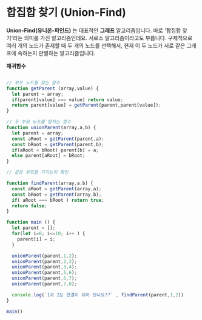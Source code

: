 # 합집합 찾기 (Union-Find)

**Union-Find(유니온-파인드)** 는 대표적인 **그래프** 알고리즘입니다. 바로 '합집합 찾기'라는 의미를 가진 알고리즘인데요. 서로소 알고리즘이라고도 부릅니다. 구제척으로 여러 개의 노드가 존재할 때 두 개의 노드를 선택해서, 현재 이 두 노드가 서로 같은 그래프에 속하는지 판별하는 알고리즘입니다.

**재귀함수**

```js

// 부모 노드를 찾는 함수
function getParent (array,value) {
  let parent = array;
  if(parent[value] === value) return value;
  return parent[value] = getParent(parent,parent[value]);
}

// 두 부모 노드를 합치는 함수
function unionParent(array,a,b) {
  let parent = array;
  const aRoot = getParent(parent,a);
  const bRoot = getParent(parent,b);
  if(aRoot < bRoot) parent[b] = a;
  else parent[aRoot] = bRoot;
}

// 같은 부모를 가지는지 확인

function findParent(array,a,b) {
  const aRoot = getParent(array,a);
  const bRoot = getParent(array,b);
  if( aRoot === bRoot ) return true;
  return false;
}

function main () {
  let parent = [];
  for(let i=0; i<=10; i++ ) {
    parent[i] = i;
  }

  unionParent(parent,1,2);
  unionParent(parent,2,3);
  unionParent(parent,3,4);
  unionParent(parent,5,6);
  unionParent(parent,6,7);
  unionParent(parent,7,8);

  console.log(`1과 2는 연결이 되어 있나요??` , findParent(parent,1,2))
}

main()
```